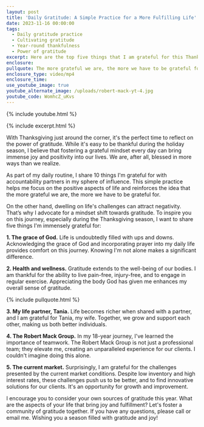 ```yaml
---
layout: post
title: 'Daily Gratitude: A Simple Practice for a More Fulfilling Life'
date: 2023-11-16 00:00:00
tags:
  - Daily gratitude practice
  - Cultivating gratitude
  - Year-round thankfulness
  - Power of gratitude
excerpt: Here are the top five things that I am grateful for this Thanksgiving.
enclosure:
pullquote: The more grateful we are, the more we have to be grateful for.
enclosure_type: video/mp4
enclosure_time:
use_youtube_image: true
youtube_alternate_image: /uploads/robert-mack-yt-4.jpg
youtube_code: WomhcZ_uKvs
---
```

{% include youtube.html %}

{% include excerpt.html %}

With Thanksgiving just around the corner, it's the perfect time to reflect on the power of gratitude. While it's easy to be thankful during the holiday season, I believe that fostering a grateful mindset every day can bring immense joy and positivity into our lives. We are, after all, blessed in more ways than we realize.

As part of my daily routine, I share 10 things I'm grateful for with accountability partners in my sphere of influence. This simple practice helps me focus on the positive aspects of life and reinforces the idea that the more grateful we are, the more we have to be grateful for.

On the other hand, dwelling on life's challenges can attract negativity. That’s why I advocate for a mindset shift towards gratitude. To inspire you on this journey, especially during the Thanksgiving season, I want to share five things I'm immensely grateful for:

**1\. The grace of God.** Life is undoubtedly filled with ups and downs. Acknowledging the grace of God and incorporating prayer into my daily life provides comfort on this journey. Knowing I'm not alone makes a significant difference.

**2\. Health and wellness.** Gratitude extends to the well-being of our bodies. I am thankful for the ability to live pain-free, injury-free, and to engage in regular exercise. Appreciating the body God has given me enhances my overall sense of gratitude.

{% include pullquote.html %}

**3\. My life partner, Tania.** Life becomes richer when shared with a partner, and I am grateful for Tania, my wife. Together, we grow and support each other, making us both better individuals.

**4\. The Robert Mack Group.** In my 18-year journey, I've learned the importance of teamwork. The Robert Mack Group is not just a professional team; they elevate me, creating an unparalleled experience for our clients. I couldn't imagine doing this alone.

**5\. The current market.** Surprisingly, I am grateful for the challenges presented by the current market conditions. Despite low inventory and high interest rates, these challenges push us to be better, and to find innovative solutions for our clients. It's an opportunity for growth and improvement.

I encourage you to consider your own sources of gratitude this year. What are the aspects of your life that bring joy and fulfillment? Let's foster a community of gratitude together. If you have any questions, please call or email me. Wishing you a season filled with gratitude and joy!